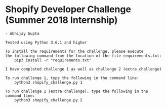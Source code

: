 # Shopify Developer Challenge (Summer 2018 Internship)
    - Abhijay Gupta

    Tested using Python 3.6.1 and higher

    To install the requirements for the challenge, please execute
	the following command from the location of the file requirements.txt:
		pip3 install -r "requirements.txt"

    I have completed challenge 1 as well as challenge 2 (extra challenge)

    To run challenge 1, type the following in the command line:
        python3 shopify_challenge.py 1

    To run challenge 2 (extra challenge), type the following in the command line:
        python3 shopify_challenge.py 2
